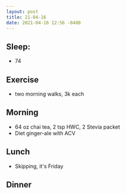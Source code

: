 ```yaml
---
layout: post
title: 21-04-16
date: 2021-04-16 12:56 -0400
---
```


## Sleep:
* 74 

## Exercise
* two morning walks, 3k each

## Morning
* 64 oz chai tea, 2 tsp HWC, 2 Stevia packet 
* Diet ginger-ale with ACV

## Lunch
* Skipping, it's Friday

## Dinner

